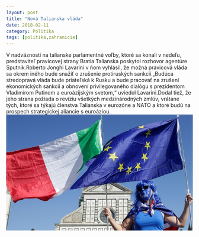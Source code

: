 ```yaml
---
layout: post
title: "Nová Talianska vláda"
date: 2018-02-11
category: Politika
tags: [politika,zahranicie]
---
```


V nadväznosti na talianske parlamentné voľby, ktoré sa konali v nedeľu, predstaviteľ pravicovej strany Bratia Talianska poskytol rozhovor agentúre Sputnik.Roberto Jonghi Lavarini v ňom vyhlásil, že možná pravicová vláda sa okrem iného bude snažiť o zrušenie protiruských sankcií.„Budúca stredopravá vláda bude priateľská k Rusku a bude pracovať na zrušení ekonomických sankcií a obnovení privilegovaného dialógu s prezidentom Vladimírom Putinom a euroázijským svetom,“ uviedol Lavarini.Dodal tiež, že jeho strana požiada o revíziu všetkých medzinárodných zmlúv, vrátane tých, ktoré sa týkajú členstva Talianska v eurozóne a NATO a ktoré budú na prospech strategickej aliancie s euroáziou.
<img src="/images/italy.jpg">